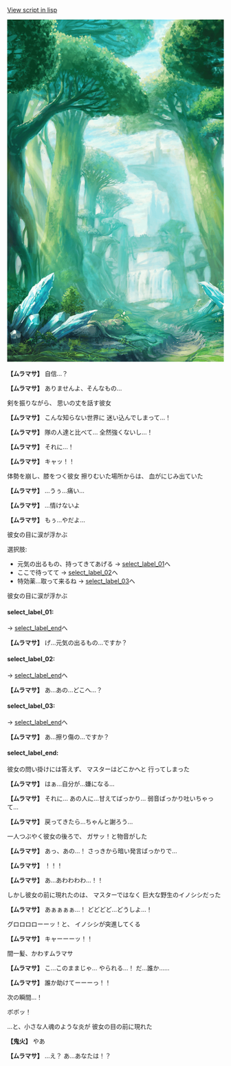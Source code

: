 [View script in lisp](../scripts/10252202.txt)

![forest.png](../images/backgrounds/forest.png)

**【ムラマサ】**
自信…？

**【ムラマサ】**
ありませんよ、そんなもの…

剣を振りながら、
思いの丈を話す彼女

**【ムラマサ】**
こんな知らない世界に
迷い込んでしまって…！

**【ムラマサ】**
隊の人達と比べて…
全然強くないし…！

**【ムラマサ】**
それに…！

**【ムラマサ】**
キャッ！！

体勢を崩し、膝をつく彼女
擦りむいた場所からは、
血がにじみ出ていた

**【ムラマサ】**
…うぅ…痛い…

**【ムラマサ】**
…情けないよ

**【ムラマサ】**
もぅ…やだよ…

彼女の目に涙が浮かぶ

選択肢:
- 元気の出るもの、持ってきてあげる → [select_label_01](#select_label_01)へ
- ここで待ってて → [select_label_02](#select_label_02)へ
- 特効薬…取って来るね → [select_label_03](#select_label_03)へ

彼女の目に涙が浮かぶ

#### select_label_01:
 → [select_label_end](#select_label_end)へ

**【ムラマサ】**
げ…元気の出るもの…ですか？

#### select_label_02:
 → [select_label_end](#select_label_end)へ

**【ムラマサ】**
あ…あの…どこへ…？

#### select_label_03:
 → [select_label_end](#select_label_end)へ

**【ムラマサ】**
あ…擦り傷の…ですか？

#### select_label_end:

彼女の問い掛けには答えず、
マスターはどこかへと
行ってしまった

**【ムラマサ】**
はぁ…自分が…嫌になる…

**【ムラマサ】**
それに…
あの人に…甘えてばっかり…
弱音ばっかり吐いちゃって…

**【ムラマサ】**
戻ってきたら…ちゃんと謝ろう…

一人つぶやく彼女の後ろで、
ガサッ！と物音がした

**【ムラマサ】**
あっ、あの…！
さっきから暗い発言ばっかりで…

**【ムラマサ】**
！！！

**【ムラマサ】**
あ…あわわわわ…！！

しかし彼女の前に現れたのは、
マスターではなく
巨大な野生のイノシシだった

**【ムラマサ】**
あぁぁぁぁ…！
どどどど…どうしよ…！

グロロロローーッ！と、
イノシシが突進してくる

**【ムラマサ】**
キャーーーッ！！

間一髪、かわすムラマサ

**【ムラマサ】**
こ…このままじゃ…
やられる…！
だ…誰か……

**【ムラマサ】**
誰か助けてーーーっ！！

次の瞬間…！

ボボッ！

…と、小さな人魂のような炎が
彼女の目の前に現れた

**【鬼火】**
やあ

**【ムラマサ】**
…え？
あ…あなたは！？
